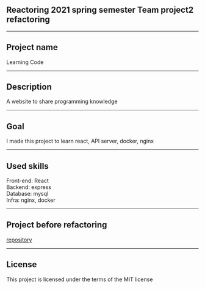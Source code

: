 ## Reactoring 2021 spring semester Team project2 refactoring
- - -
## Project name
  Learning Code
  - - -
## Description
  A website to share programming knowledge
  - - -
## Goal
  I made this project to learn react, API server, docker, nginx
  - - -
## Used skills 
  Front-end: React  
  Backend: express  
  Database: mysql  
	Infra: nginx, docker
- - -
## Project before refactoring
  [repository](https://github.com/skullkim/teamProject2)
- - -
## License
  This project is licensed under the terms of the MIT license
